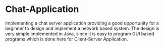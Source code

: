 # Chat-Application
 Implementing a chat server application providing a good opportunity for a beginner to design and implement a network based system. The design is very simple implemented in Java, since it is easy to program GUI based programs which is done here for Client-Server Application.
